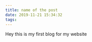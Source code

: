 ```yaml
---
title: name of the post
date: 2019-11-21 15:34:32
tags:
---
```

Hey this is my first blog for my website
